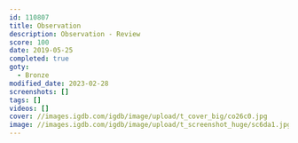 ```yaml
---
id: 110807
title: Observation
description: Observation - Review
score: 100
date: 2019-05-25
completed: true
goty:
  - Bronze
modified_date: 2023-02-28
screenshots: []
tags: []
videos: []
cover: //images.igdb.com/igdb/image/upload/t_cover_big/co26c0.jpg
image: //images.igdb.com/igdb/image/upload/t_screenshot_huge/sc6da1.jpg
---
```

